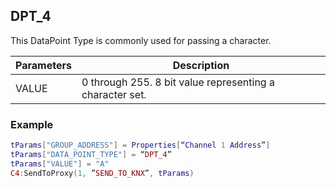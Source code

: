 ## DPT\_4

This DataPoint Type is commonly used for passing a character.

| Parameters  | Description |
| --- | --- |
| VALUE | 0 through 255. 8 bit value representing a character set. |


### Example

```lua
tParams["GROUP_ADDRESS"] = Properties[“Channel 1 Address”]
tParams["DATA_POINT_TYPE"] = “DPT_4”
tParams["VALUE"] = "A"
C4:SendToProxy(1, ”SEND_TO_KNX”, tParams)
```
